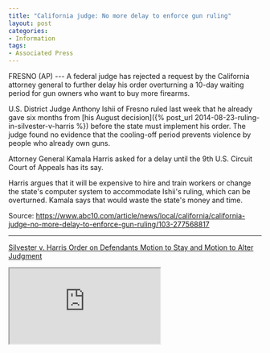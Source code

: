 ```yaml
---
title: "California judge: No more delay to enforce gun ruling"
layout: post
categories:
- Information
tags:
- Associated Press
---
```


FRESNO (AP) --- A federal judge has rejected a request by the California attorney general to further delay his order overturning a 10-day waiting period for gun owners who want to buy more firearms.

U.S. District Judge Anthony Ishii of Fresno ruled last week that he already gave six months from [his August decision]({% post_url 2014-08-23-ruling-in-silvester-v-harris %}) before the state must implement his order. The judge found no evidence that the cooling-off period prevents violence by people who already own guns.

Attorney General Kamala Harris asked for a delay until the 9th U.S. Circuit Court of Appeals has its say.

Harris argues that it will be expensive to hire and train workers or change the state's computer system to accommodate Ishii's ruling, which can be overturned. Kamala says that would waste the state's money and time.

Source: https://www.abc10.com/article/news/local/california/california-judge-no-more-delay-to-enforce-gun-ruling/103-277568817

---

[Silvester v. Harris Order on Defendants Motion to Stay and Motion to Alter Judgment](https://www.scribd.com/doc/252035919/Silvester-v-Harris-Order-on-Defendants-Motion-to-Stay-and-Motion-to-Alter-Judgment "View Silvester v. Harris Order on Defendants Motion to Stay and Motion to Alter Judgment on Scribd")

<iframe class="scribd_iframe_embed" src="https://www.scribd.com/embeds/252035919/content?start_page=1&view_mode=scroll&show_recommendations=true"></iframe>
